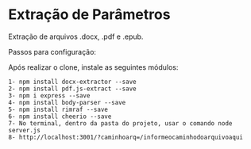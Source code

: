 # Extração de Parâmetros
Extração de arquivos .docx, .pdf e .epub.

Passos para configuração:

Após realizar o clone, instale as seguintes módulos: 

    1- npm install docx-extractor --save
    2- npm install pdf.js-extract --save
    3- npm i express --save
    4- npm install body-parser --save
    5- npm install rimraf --save
    6- npm install cheerio --save
    7- No terminal, dentro da pasta do projeto, usar o comando node server.js
    8- http://localhost:3001/?caminhoarq=/informeocaminhodoarquivoaqui 
